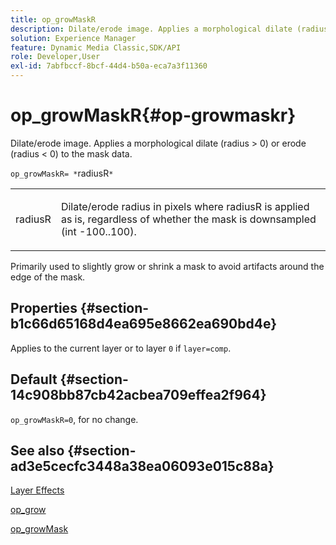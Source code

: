 ```yaml
---
title: op_growMaskR
description: Dilate/erode image. Applies a morphological dilate (radius > 0) or erode (radius < 0) to the mask data.
solution: Experience Manager
feature: Dynamic Media Classic,SDK/API
role: Developer,User
exl-id: 7abfbccf-8bcf-44d4-b50a-eca7a3f11360
---
```

# op_growMaskR{#op-growmaskr}

Dilate/erode image. Applies a morphological dilate (radius > 0) or erode (radius < 0) to the mask data.

 `op_growMaskR= *`radiusR`*`

<table id="simpletable_3BAA4523D29E447FA7A4C9009B3E8344"> 
 <tr class="strow"> 
  <td class="stentry"> <p><span class="codeph"><span class="varname"> radiusR</span></span> </p> </td> 
  <td class="stentry"> <p>Dilate/erode radius in pixels where <span class="codeph"><span class="varname"> radiusR</span></span> is applied as is, regardless of whether the mask is downsampled (int -100..100). </p></td> 
 </tr> 
</table>

Primarily used to slightly grow or shrink a mask to avoid artifacts around the edge of the mask.

## Properties {#section-b1c66d65168d4ea695e8662ea690bd4e}

Applies to the current layer or to layer `0` if `layer=comp`.

## Default {#section-14c908bb87cb42acbea709effea2f964}

`op_growMaskR=0`, for no change.

## See also {#section-ad3e5cecfc3448a38ea06093e015c88a}

[Layer Effects](../../../../../is-api/http-ref/image-serving-api-ref/c-http-protocol-reference/c-syntax-and-features/r-layer-effects.md#reference-82a6b5311b3d4471ad2799adb3b2201c)

[op_grow](../../../../../is-api/http-ref/image-serving-api-ref/c-http-protocol-reference/c-command-reference/r-op-grow.md#reference-f95f3291c78c42b9a34b1b7e177e739a)

[op_growMask](../../../../../is-api/http-ref/image-serving-api-ref/c-http-protocol-reference/c-command-reference/r-op-growmask.md#reference-f0f9000af3ae43aba73d3ac1826710a1)
